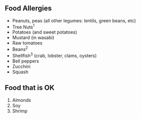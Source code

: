 ## Food Allergies

- Peanuts, peas (all other legumes: lentils, green beans, etc)
- Tree Nuts<sup>1</sup>
- Potatoes (and sweet potatoes)
- Mustard (in wasabi)
- Raw tomatoes
- Beans<sup>2</sup>
- Shellfish<sup>3</sup> (crab, lobster, clams, oysters)
- Bell peppers
- Zucchini
- Squash

## Food that is OK

1. Almonds
2. Soy
3. Shrimp
